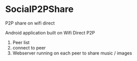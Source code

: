 # SocialP2PShare
P2P share on wifi direct

Android application built on Wifi Direct P2P 

1. Peer list 
2. connect to peer
3. Webserver running on each peer to share music / images
